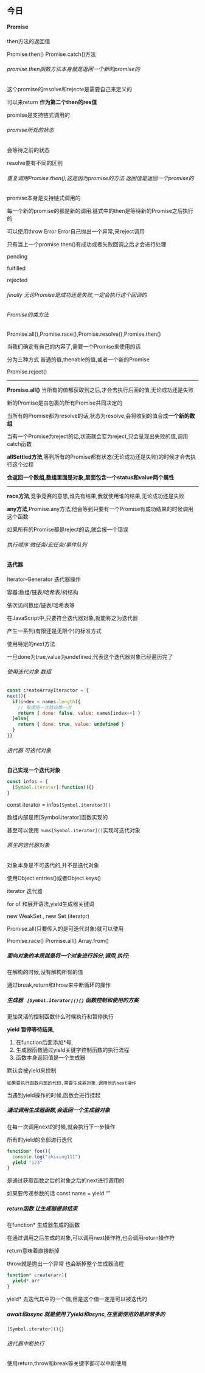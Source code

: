 ## 今日

#### Promise 

then方法的返回值

Promise.then()   Promise.catch()方法

###### promise.then函数方法本身就是返回一个新的promise的

这个promise的resolve和rejecte是需要自己来定义的

可以来return **作为第二个then的res值**

promise是支持链式调用的

###### promise所处的状态

会等待之前的状态

resolve要有不同的区别

######  重复调用Promise.then(),这是因为promise的方法 返回值是返回一个promise的

promise本身是支持链式调用的

每一个新的promise的都是新的调用.链式中的then是等待新的Promise之后执行的

可以使用throw Error Error自己抛出一个异常,来reject调用

只有当上一个promise.then()有成功或者失败回调之后才会进行处理

pending 

fuifilled

rejected

###### finally 无论Promise是成功还是失败,一定会执行这个回调的

###### Promise的类方法

Promise.all(),Promise.race(),Promise.resolve(),Promise.then()

当我们确定有自己的内容了,需要一个Promise来使用的话

分为三种方式   普通的值,thenable的值,或者一个新的Promise

Promise.reject()

****

**Promise.all()** 当所有的值都获取到之后,才会去执行后面的值,无论成功还是失败

新的Promise是由包裹的所有Promise共同决定的

当所有的Promise都为resolve的话,状态为resolve,会将收到的值合成**一个新的数组**

当有一个Promise为reject的话,状态就会变为reject,只会呈现出失败的值,调用catch函数

**allSettled方法**,等到所有的Promise都有状态(无论成功还是失败)的时候才会去执行这个过程

**会返回一个数组,数组里面是对象,里面包含一个status和value两个属性**

****

**race方法**,竞争竞赛的意思,谁先有结果,我就使用谁的结果,无论成功还是失败

**any方法**,Promise.any方法,他会等到只要有一个Promise有成功结果的时候调用这个函数

如果所有的Promise都是reject的话,就会报一个错误

###### 执行顺序  微任务/宏任务/事件队列

#### 迭代器

Iterator-Generator 迭代器操作   

容器:数组/链表/哈希表/树结构

依次访问数组/链表/哈希表等

在JavaScript中,只要符合迭代器对象,就能称之为迭代器

产生一系列(有限还是无限个)的标准方式

使用特定的next方法

一旦done为true,value为undefined,代表这个迭代器对象已经遍历完了

###### 使用迭代对象 数组

```js
const createArrayIteractor = {
next(){
  if(index < names.length){
    // 每调用一次就自增一次
    return { done: false, value: names[index++] }
  }else{
    return { done: true, value: undefined }
  }
}}
```

###### 迭代器 可迭代对象

**自己实现一个迭代对象**

```js
const infos = {
  [Symbol.iterator]:function(){}
}
```

const iterator = infos`[Symbol.iterator]()`

数组内部是用[Symbol.iterator]函数实现的

甚至可以使用 `nums[Symbol.iterator]()`实现可迭代对象

###### 原生的迭代器对象

对象本身是不可迭代的,并不是迭代对象

使用Object.entries()或者Object.keys()

iterator 迭代器

for of 和展开语法,yield生成器关键词

new WeakSet , new Set (iterator)

Promise.all(只要传入的是可迭代对象)就可以使用

Promise.race() Promise.all()  Array.from()

##### 面向对象的本质就是将一个对象进行拆分,调用,执行;

在解构的时候,没有解构所有的值

通过break,return和throw来中断循环的操作

##### 生成器  ` [Symbol.iterator](){}`  函数控制和使用的方案

更加灵活的控制函数什么时候执行和暂停执行

**yield 暂停等待结果**,   

1. 在function后面添加*号,
2. 生成器函数通过yield关键字控制函数的执行流程   
3. 函数本身返回值是一个生成器

默认会被yield来控制

`如果要执行函数内部的代码,需要生成器对象,调用他的next操作`

当遇到yield操作的时候,函数会进行挂起

##### 通过调用生成器函数,会返回一个生成器对象

在每一次调用next的时候,就会执行下一步操作

所有的yield的全部进行迭代

```js
function* foo(){
  console.log("zhixing111")
  yield "123"
}
```

是通过获取函数之后的对象之后的next进行调用的

如果要传递参数的话 const name = yield “”

##### return函数 让生成器提前结束

在function* 生成器生成的函数

在通过调用之后生成的对象,可以调用next操作符,也会调用return操作符

return意味着直接断掉

throw就是抛出一个异常  也会断掉整个生成器流程

```js
function* create(arr){
  yield* arr
}
```

yield* 去迭代其中的一个值,但是这个值一定是可以被迭代的

##### await和async 就是使用了yield和async,在里面使用的是非常多的

`[Symbol.iterator](){}`

###### 迭代器中断执行 

使用return,throw和break等关键字都可以中断使用